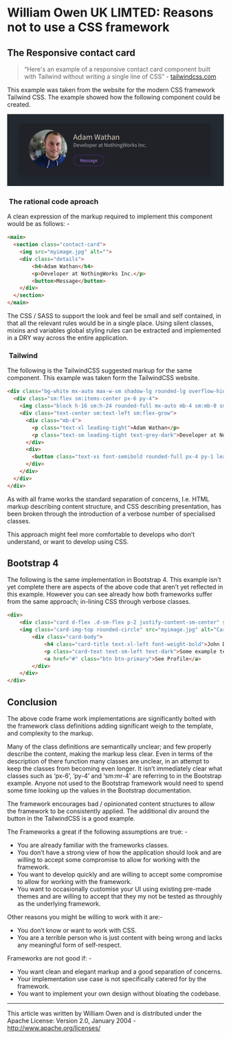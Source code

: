 # William Owen UK LIMTED: Reasons not to use a CSS framework

## The Responsive contact card

> “Here's an example of a responsive contact card component built with Tailwind without writing a single line of CSS” - [tailwindcss.com](tailwindcss.com)

This example was taken from the website for the modern CSS framework Tailwind CSS. The example showed how the following component could be created.

![](The-Case-against-CSS-Frameworks.png)

###  The rational code aproach

A clean expression of the markup required to implement this component would be as follows: -

```html
<main>
  <section class="contact-card">
	<img src="myimage.jpg" alt="">
	<div class="details">
		<h4>Adam Wathan</h4>
		<p>Developer at NothingWorks Inc.</p>
		<button>Message</button>
	</div>
  </section>
</main>
```

The CSS / SASS to support the look and feel be small and self contained, in that all the relevant rules would be in a single place. Using silent classes, mixins and variables global styling rules can be extracted and implemented in a DRY way across the entire application. 

###  Tailwind

The following is the TailwindCSS suggested markup for the same component. This example was taken form the TailwindCSS website.

```html
<div class="bg-white mx-auto max-w-sm shadow-lg rounded-lg overflow-hidden">
  <div class="sm:flex sm:items-center px-6 py-4">
	<img class="block h-16 sm:h-24 rounded-full mx-auto mb-4 sm:mb-0 sm:mr-4 sm:ml-0" src="myimage.jpg" alt="">
	<div class="text-center sm:text-left sm:flex-grow">
	  <div class="mb-4">
		<p class="text-xl leading-tight">Adam Wathan</p>
		<p class="text-sm leading-tight text-grey-dark">Developer at NothingWorks Inc.</p>
	  </div>
	  <div>
		<button class="text-xs font-semibold rounded-full px-4 py-1 leading-normal bg-white border border-purple text-purple hover:bg-purple hover:text-white">Message</button>
	  </div>
	</div>
  </div>
</div>
```

As with all frame works the standard separation of concerns, I.e. HTML markup describing content structure, and CSS describing presentation, has been broken through the introduction of a verbose number of specialised classes. 

This approach might feel more comfortable to develops who don’t understand, or want to develop using CSS.

## Bootstrap 4

The following is the same implementation in Bootstrap 4. This example isn't yet complete there are aspects of the above code that aren’t yet reflected in this example. However you can see already how both frameworks suffer from the same approach; in-lining CSS through verbose classes.

```html
<div>
	<div class="card d-flex .d-sm-flex p-2 justify-content-sm-center" style="width:400px">
	<img class="card-img-top rounded-circle" src="myimage.jpg" alt="Card image">
	  	<div class="card-body">
			<h4 class="card-title text-xl-left font-weight-bold">John Doe</h4>
			<p class="card-text text-sm-left text-dark">Some example text.</p>
			<a href="#" class="btn btn-primary">See Profile</a>
	  	</div>
	</div>
</div>
```

## Conclusion 

The above code frame work implementations are significantly bolted with the framework class definitions adding significant weigh to the template, and complexity to the markup.

Many of the class definitions are semantically unclear; and few properly describe the content, making the markup less clear. Even in terms of the description of there function many classes are unclear, in an attempt to keep the classes from becoming even longer. It isn’t immediately clear what classes such as ‘px-6’, ’py-4’ and ‘sm:mr-4’ are referring to in the Bootstrap example. Anyone not used to the Bootstrap framework would need to spend some time looking up the values in the Bootstrap documentation. 

The framework encourages bad / opinionated content structures to allow the framework to be consistently applied.  The additional div around the button in the TailwindCSS is a good example.

The Frameworks a great if the following assumptions are true: -

- You are already familiar with the frameworks classes.
- You don’t have a strong view of how the application should look and are willing to accept some compromise to allow for working with the framework.
- You want to develop quickly and are willing to accept some compromise to allow for working with the framework.
- You want to occasionally customise your UI using existing pre-made themes and are willing to accept that they my not be tested as throughly as the underlying framework.

Other reasons you might be willing to work with it are:- 

- You don’t know or want to work with CSS.
- You are a terrible person who is just content with being wrong and lacks any meaningful form of self-respect.

Frameworks are not good if: -

- You want clean and elegant markup and a good separation of concerns.
- Your implementation use case is not specifically catered for by the framework.
- You want to implement your own design without bloating the codebase.


---

This article was written by William Owen and is distributed under the  Apache License: Version 2.0, January 2004 - http://www.apache.org/licenses/
